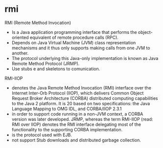 # rmi

RMI (Remote Method Invocation)
- Is a Java application programming interface that performs the object-oriented equivalent of remote procedure calls (RPC).
- Depends on Java Virtual Machine (JVM) class representation mechanisms and it thus only supports making calls from one JVM to another.
- The protocol underlying this Java-only implementation is known as Java Remote Method Protocol (JRMP).
- Use stubs e and skeletons to comunication.

RMI-IIOP
- denotes the Java Remote Method Invocation (RMI) interface over the Internet 
Inter-Orb Protocol (IIOP), which delivers Common Object Request Broker
Architecture (CORBA) distributed computing capabilities to the Java 2 platform. It is 20
based on two specifications: the Java Language Mapping to OMG IDL, and CORBA/IIOP 2.3.1
- in order to support code running in a non-JVM context, a CORBA version was later
developed. JRMP, whereas the term RMI-IIOP (read: RMI over IIOP) denotes the RMI interface delegating most of the functionality to the supporting CORBA implementation.
- is the protocol used with EJB.
- not support Stub downloads and distributed garbage collection.
